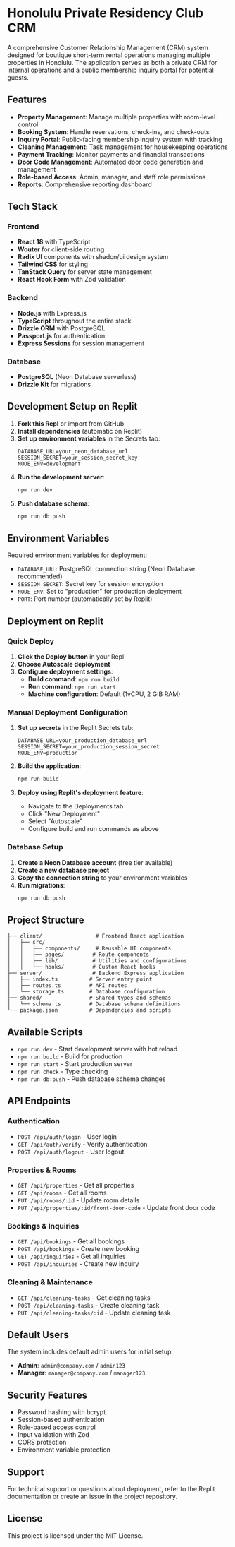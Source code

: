 
# Honolulu Private Residency Club CRM

A comprehensive Customer Relationship Management (CRM) system designed for boutique short-term rental operations managing multiple properties in Honolulu. The application serves as both a private CRM for internal operations and a public membership inquiry portal for potential guests.

## Features

- **Property Management**: Manage multiple properties with room-level control
- **Booking System**: Handle reservations, check-ins, and check-outs
- **Inquiry Portal**: Public-facing membership inquiry system with tracking
- **Cleaning Management**: Task management for housekeeping operations
- **Payment Tracking**: Monitor payments and financial transactions
- **Door Code Management**: Automated door code generation and management
- **Role-based Access**: Admin, manager, and staff role permissions
- **Reports**: Comprehensive reporting dashboard

## Tech Stack

### Frontend
- **React 18** with TypeScript
- **Wouter** for client-side routing
- **Radix UI** components with shadcn/ui design system
- **Tailwind CSS** for styling
- **TanStack Query** for server state management
- **React Hook Form** with Zod validation

### Backend
- **Node.js** with Express.js
- **TypeScript** throughout the entire stack
- **Drizzle ORM** with PostgreSQL
- **Passport.js** for authentication
- **Express Sessions** for session management

### Database
- **PostgreSQL** (Neon Database serverless)
- **Drizzle Kit** for migrations

## Development Setup on Replit

1. **Fork this Repl** or import from GitHub
2. **Install dependencies** (automatic on Replit)
3. **Set up environment variables** in the Secrets tab:
   ```
   DATABASE_URL=your_neon_database_url
   SESSION_SECRET=your_session_secret_key
   NODE_ENV=development
   ```
4. **Run the development server**:
   ```bash
   npm run dev
   ```
5. **Push database schema**:
   ```bash
   npm run db:push
   ```

## Environment Variables

Required environment variables for deployment:

- `DATABASE_URL`: PostgreSQL connection string (Neon Database recommended)
- `SESSION_SECRET`: Secret key for session encryption
- `NODE_ENV`: Set to "production" for production deployment
- `PORT`: Port number (automatically set by Replit)

## Deployment on Replit

### Quick Deploy

1. **Click the Deploy button** in your Repl
2. **Choose Autoscale deployment**
3. **Configure deployment settings**:
   - **Build command**: `npm run build`
   - **Run command**: `npm run start`
   - **Machine configuration**: Default (1vCPU, 2 GiB RAM)

### Manual Deployment Configuration

1. **Set up secrets** in the Replit Secrets tab:
   ```
   DATABASE_URL=your_production_database_url
   SESSION_SECRET=your_production_session_secret
   NODE_ENV=production
   ```

2. **Build the application**:
   ```bash
   npm run build
   ```

3. **Deploy using Replit's deployment feature**:
   - Navigate to the Deployments tab
   - Click "New Deployment"
   - Select "Autoscale"
   - Configure build and run commands as above

### Database Setup

1. **Create a Neon Database account** (free tier available)
2. **Create a new database project**
3. **Copy the connection string** to your environment variables
4. **Run migrations**:
   ```bash
   npm run db:push
   ```

## Project Structure

```
├── client/                 # Frontend React application
│   ├── src/
│   │   ├── components/     # Reusable UI components
│   │   ├── pages/         # Route components
│   │   ├── lib/           # Utilities and configurations
│   │   └── hooks/         # Custom React hooks
├── server/                # Backend Express application
│   ├── index.ts          # Server entry point
│   ├── routes.ts         # API routes
│   └── storage.ts        # Database configuration
├── shared/               # Shared types and schemas
│   └── schema.ts         # Database schema definitions
└── package.json          # Dependencies and scripts
```

## Available Scripts

- `npm run dev` - Start development server with hot reload
- `npm run build` - Build for production
- `npm run start` - Start production server
- `npm run check` - Type checking
- `npm run db:push` - Push database schema changes

## API Endpoints

### Authentication
- `POST /api/auth/login` - User login
- `GET /api/auth/verify` - Verify authentication
- `POST /api/auth/logout` - User logout

### Properties & Rooms
- `GET /api/properties` - Get all properties
- `GET /api/rooms` - Get all rooms
- `PUT /api/rooms/:id` - Update room details
- `PUT /api/properties/:id/front-door-code` - Update front door code

### Bookings & Inquiries
- `GET /api/bookings` - Get all bookings
- `POST /api/bookings` - Create new booking
- `GET /api/inquiries` - Get all inquiries
- `POST /api/inquiries` - Create new inquiry

### Cleaning & Maintenance
- `GET /api/cleaning-tasks` - Get cleaning tasks
- `POST /api/cleaning-tasks` - Create cleaning task
- `PUT /api/cleaning-tasks/:id` - Update cleaning task

## Default Users

The system includes default admin users for initial setup:
- **Admin**: `admin@company.com` / `admin123`
- **Manager**: `manager@company.com` / `manager123`

## Security Features

- Password hashing with bcrypt
- Session-based authentication
- Role-based access control
- Input validation with Zod
- CORS protection
- Environment variable protection

## Support

For technical support or questions about deployment, refer to the Replit documentation or create an issue in the project repository.

## License

This project is licensed under the MIT License.
